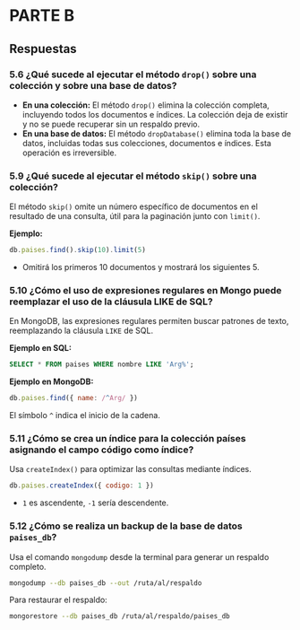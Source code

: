 # PARTE B

## Respuestas 

### 5.6 ¿Qué sucede al ejecutar el método `drop()` sobre una colección y sobre una base de datos?
- **En una colección:** El método `drop()` elimina la colección completa, incluyendo todos los documentos e índices. La colección deja de existir y no se puede recuperar sin un respaldo previo.
- **En una base de datos:** El método `dropDatabase()` elimina toda la base de datos, incluidas todas sus colecciones, documentos e índices. Esta operación es irreversible.

### 5.9 ¿Qué sucede al ejecutar el método `skip()` sobre una colección?
El método `skip()` omite un número específico de documentos en el resultado de una consulta, útil para la paginación junto con `limit()`.

**Ejemplo:**
```javascript
db.paises.find().skip(10).limit(5)
```
- Omitirá los primeros 10 documentos y mostrará los siguientes 5.

### 5.10 ¿Cómo el uso de expresiones regulares en Mongo puede reemplazar el uso de la cláusula LIKE de SQL?
En MongoDB, las expresiones regulares permiten buscar patrones de texto, reemplazando la cláusula `LIKE` de SQL.

**Ejemplo en SQL:**
```sql
SELECT * FROM paises WHERE nombre LIKE 'Arg%';
```
**Ejemplo en MongoDB:**
```javascript
db.paises.find({ name: /^Arg/ })
```
El símbolo `^` indica el inicio de la cadena.

### 5.11 ¿Cómo se crea un índice para la colección países asignando el campo código como índice?
Usa `createIndex()` para optimizar las consultas mediante índices.
```javascript
db.paises.createIndex({ codigo: 1 })
```
- `1` es ascendente, `-1` sería descendente.

### 5.12 ¿Cómo se realiza un backup de la base de datos `paises_db`?
Usa el comando `mongodump` desde la terminal para generar un respaldo completo.
```bash
mongodump --db paises_db --out /ruta/al/respaldo
```
Para restaurar el respaldo:
```bash
mongorestore --db paises_db /ruta/al/respaldo/paises_db
```

